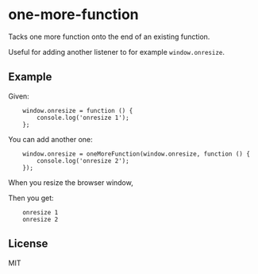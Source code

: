 # one-more-function

Tacks one more function onto the end of an existing function.

Useful for adding another listener to for example `window.onresize`.

## Example

Given:

        window.onresize = function () {
            console.log('onresize 1');
        };

You can add another one:

        window.onresize = oneMoreFunction(window.onresize, function () {
            console.log('onresize 2');
        });

When you resize the browser window,

Then you get:

        onresize 1
        onresize 2

## License

MIT